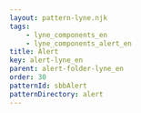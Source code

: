 ```yaml
---
layout: pattern-lyne.njk
tags: 
    - lyne_components_en
    - lyne_components_alert_en
title: Alert
key: alert-lyne_en
parent: alert-folder-lyne_en
order: 30
patternId: sbbAlert
patternDirectory: alert
---
```

